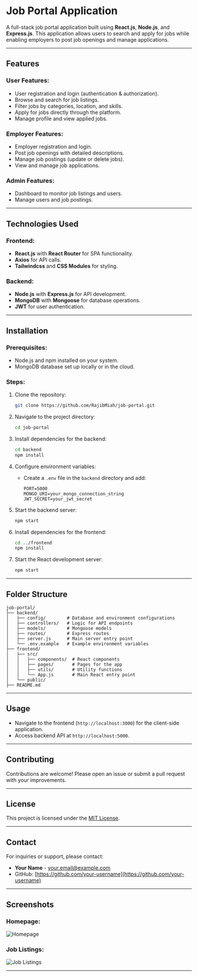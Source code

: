 # Job Portal Application

A full-stack job portal application built using **React.js**, **Node.js**, and **Express.js**. This application allows users to search and apply for jobs while enabling employers to post job openings and manage applications.

---

## Features

### User Features:
- User registration and login (authentication & authorization).
- Browse and search for job listings.
- Filter jobs by categories, location, and skills.
- Apply for jobs directly through the platform.
- Manage profile and view applied jobs.

### Employer Features:
- Employer registration and login.
- Post job openings with detailed descriptions.
- Manage job postings (update or delete jobs).
- View and manage job applications.

### Admin Features:
- Dashboard to monitor job listings and users.
- Manage users and job postings.

---

## Technologies Used

### Frontend:
- **React.js** with **React Router** for SPA functionality.
- **Axios** for API calls.
- **Tailwindcss** and **CSS Modules** for styling.

### Backend:
- **Node.js** with **Express.js** for API development.
- **MongoDB** with **Mongoose** for database operations.
- **JWT** for user authentication.

---

## Installation

### Prerequisites:
- Node.js and npm installed on your system.
- MongoDB database set up locally or in the cloud.

### Steps:
1. Clone the repository:
   ```bash
   git clone https://github.com/RajibMiah/job-portal.git
   ```

2. Navigate to the project directory:
   ```bash
   cd job-portal
   ```

3. Install dependencies for the backend:
   ```bash
   cd backend
   npm install
   ```

4. Configure environment variables:
   - Create a `.env` file in the `backend` directory and add:
     ```env
     PORT=5000
     MONGO_URI=your_mongo_connection_string
     JWT_SECRET=your_jwt_secret
     ```

5. Start the backend server:
   ```bash
   npm start
   ```

6. Install dependencies for the frontend:
   ```bash
   cd ../frontend
   npm install
   ```

7. Start the React development server:
   ```bash
   npm start
   ```

---

## Folder Structure

```
job-portal/
├── backend/
│   ├── config/        # Database and environment configurations
│   ├── controllers/   # Logic for API endpoints
│   ├── models/        # Mongoose models
│   ├── routes/        # Express routes
│   ├── server.js      # Main server entry point
│   └── .env.example   # Example environment variables
├── frontend/
│   ├── src/
│   │   ├── components/  # React components
│   │   ├── pages/       # Pages for the app
│   │   ├── utils/       # Utility functions
│   │   └── App.js       # Main React entry point
│   └── public/
├── README.md
```

---

## Usage

- Navigate to the frontend (`http://localhost:3000`) for the client-side application.
- Access backend API at `http://localhost:5000`.

---

## Contributing

Contributions are welcome! Please open an issue or submit a pull request with your improvements.

---

## License

This project is licensed under the [MIT License](LICENSE).

---

## Contact

For inquiries or support, please contact:
- **Your Name** - [your.email@example.com](mailto:your.email@example.com)
- GitHub: [https://github.com/your-username](https://github.com/your-username)

---

## Screenshots

### Homepage:
![Homepage](path-to-screenshot/homepage.png)

### Job Listings:
![Job Listings](path-to-screenshot/job-listings.png)

---

